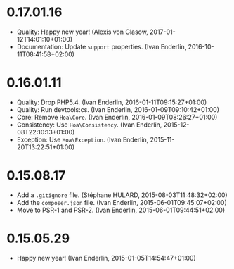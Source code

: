 # 0.17.01.16

  * Quality: Happy new year! (Alexis von Glasow, 2017-01-12T14:01:10+01:00)
  * Documentation: Update `support` properties. (Ivan Enderlin, 2016-10-11T08:41:58+02:00)

# 0.16.01.11

  * Quality: Drop PHP5.4. (Ivan Enderlin, 2016-01-11T09:15:27+01:00)
  * Quality: Run devtools:cs. (Ivan Enderlin, 2016-01-09T09:10:42+01:00)
  * Core: Remove `Hoa\Core`. (Ivan Enderlin, 2016-01-09T08:26:27+01:00)
  * Consistency: Use `Hoa\Consistency`. (Ivan Enderlin, 2015-12-08T22:10:13+01:00)
  * Exception: Use `Hoa\Exception`. (Ivan Enderlin, 2015-11-20T13:22:51+01:00)

# 0.15.08.17

  * Add a `.gitignore` file. (Stéphane HULARD, 2015-08-03T11:48:32+02:00)
  * Add the `composer.json` file. (Ivan Enderlin, 2015-06-01T09:45:07+02:00)
  * Move to PSR-1 and PSR-2. (Ivan Enderlin, 2015-06-01T09:44:51+02:00)

# 0.15.05.29

  * Happy new year! (Ivan Enderlin, 2015-01-05T14:54:47+01:00)


